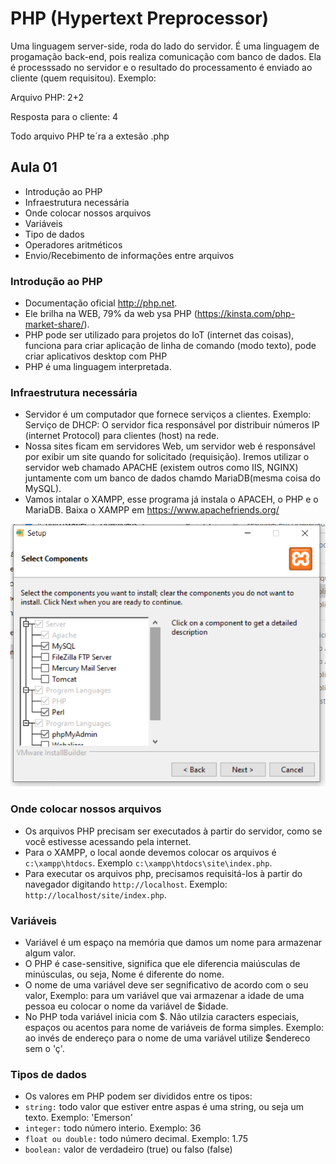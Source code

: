 # PHP (Hypertext Preprocessor)

Uma linguagem server-side, roda do lado do servidor. É uma linguagem de progamação back-end, pois realiza comunicação com banco de dados.
Ela é processsado no servidor e o resultado do processamento é enviado ao cliente (quem requisitou). Exemplo:

Arquivo PHP: 2+2

Resposta para o cliente: 4

Todo arquivo PHP te´ra a extesão .php

## Aula 01
 - Introdução ao PHP
 - Infraestrutura necessária
 - Onde colocar nossos arquivos
 - Variáveis
 - Tipo de dados
 - Operadores aritméticos
 - Envio/Recebimento de informações entre arquivos
 
### Introdução ao PHP
 - Documentação oficial http://php.net.
 - Ele brilha na WEB, 79% da web ysa PHP (https://kinsta.com/php-market-share/).
 - PHP pode ser utilizado para projetos do IoT (internet das coisas), funciona para criar aplicação de linha de comando (modo texto), pode criar aplicativos desktop com PHP
 - PHP é uma linguagem interpretada.

 ### Infraestrutura necessária
  - Servidor é um computador que fornece serviços a clientes. Exemplo: Serviço de DHCP: O servidor fica responsável por distribuir números IP (internet Protocol) para clientes (host) na rede.
  - Nossa sites ficam em servidores Web, um servidor web é responsável por exibir um site quando for solicitado (requisição). Iremos utilizar o servidor web chamado APACHE (existem outros como IIS, NGINX) juntamente com um banco de dados chamdo MariaDB(mesma coisa do MySQL).
  - Vamos intalar o XAMPP, esse programa já instala o APACEH, o PHP e o MariaDB. Baixa o XAMPP em https://www.apachefriends.org/

![](xampp.PNG)

### Onde colocar nossos arquivos
 - Os arquivos PHP precisam ser executados à partir do servidor, como se você estivesse acessando pela internet.
 - Para o XAMPP, o local aonde devemos colocar os arquivos é `c:\xampp\htdocs`. Exemplo `c:\xampp\htdocs\site\index.php`.
 - Para executar os arquivos php, precisamos requisitá-los à partir do navegador digitando `http://localhost`. Exemplo: `http://localhost/site/index.php`.

 ### Variáveis
 - Variável é um espaço na memória que damos um nome para armazenar algum valor.
 - O PHP é case-sensitive, significa que ele diferencia maiúsculas de minúsculas, ou seja, Nome é diferente do nome.
 - O nome de uma variável deve ser segnificativo de acordo com o seu valor, Exemplo: para um variável que vai armazenar a idade de uma pessoa eu colocar o nome da variável de $idade.
 - No PHP toda variável inicia com $.
 Não utilzia caracters especiais, espaços ou acentos para nome de variáveis de forma simples. Exemplo: ao invés de endereço para o nome de uma variável utilize $endereco sem o 'ç'.

 ### Tipos de dados
 - Os valores em PHP podem ser divididos entre os tipos:
 - `string:` todo valor que estiver entre aspas é uma string, ou seja um texto. Exemplo: 'Emerson'
 - `integer:` todo número interio. Exemplo: 36
 - `float ou double:` todo número decimal. Exemplo: 1.75
 - `boolean:` valor de verdadeiro (true) ou falso (false)